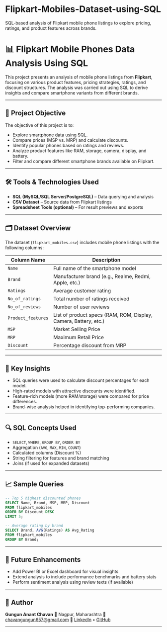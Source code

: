 # Flipkart-Mobiles-Dataset-using-SQL
SQL-based analysis of Flipkart mobile phone listings to explore pricing, ratings, and product features across brands.

# 📊 Flipkart Mobile Phones Data Analysis Using SQL

This project presents an analysis of mobile phone listings from **Flipkart**, focusing on various product features, pricing strategies, ratings, and discount structures. The analysis was carried out using SQL to derive insights and compare smartphone variants from different brands.

---

## 🧾 Project Objective

The objective of this project is to:

* Explore smartphone data using SQL.
* Compare prices (MSP vs. MRP) and calculate discounts.
* Identify popular phones based on ratings and reviews.
* Analyze product features like RAM, storage, camera, display, and battery.
* Filter and compare different smartphone brands available on Flipkart.

---

## 🛠️ Tools & Technologies Used

* **SQL (MySQL/SQL Server/PostgreSQL)** – Data querying and analysis
* **CSV Dataset** – Source data from Flipkart listings
* **Spreadsheet Tools (optional)** – For result previews and exports

---

## 🗂️ Dataset Overview

The dataset (`flipkart_mobiles.csv`) includes mobile phone listings with the following columns:

| Column Name        | Description                                                      |
| ------------------ | ---------------------------------------------------------------- |
| `Name`             | Full name of the smartphone model                                |
| `Brand`            | Manufacturer brand (e.g., Realme, Redmi, Apple, etc.)            |
| `Ratings`          | Average customer rating                                          |
| `No_of_ratings`    | Total number of ratings received                                 |
| `No_of_reviews`    | Number of user reviews                                           |
| `Product_features` | List of product specs (RAM, ROM, Display, Camera, Battery, etc.) |
| `MSP`              | Market Selling Price                                             |
| `MRP`              | Maximum Retail Price                                             |
| `Discount`         | Percentage discount from MRP                                     |

---

## 🧠 Key Insights

* SQL queries were used to calculate discount percentages for each model.
* High-rated models with attractive discounts were identified.
* Feature-rich models (more RAM/storage) were compared for price differences.
* Brand-wise analysis helped in identifying top-performing companies.

---

## 🔍 SQL Concepts Used

* `SELECT`, `WHERE`, `GROUP BY`, `ORDER BY`
* Aggregation (`AVG`, `MAX`, `MIN`, `COUNT`)
* Calculated columns (Discount %)
* String filtering for features and brand matching
* Joins (if used for expanded datasets)

---

## 📈 Sample Queries

```sql
-- Top 5 highest discounted phones
SELECT Name, Brand, MSP, MRP, Discount
FROM flipkart_mobiles
ORDER BY Discount DESC
LIMIT 5;

-- Average rating by brand
SELECT Brand, AVG(Ratings) AS Avg_Rating
FROM flipkart_mobiles
GROUP BY Brand;
```

---

## 📌 Future Enhancements

* Add Power BI or Excel dashboard for visual insights
* Extend analysis to include performance benchmarks and battery stats
* Perform sentiment analysis using review texts (if available)

---

## 👤 Author

**Gungun Anant Chavan**
📍 Nagpur, Maharashtra
📧 [chavangungun657@gmail.com](mailto:chavangungun657@gmail.com)
🔗 [LinkedIn](https://www.linkedin.com/in/gungun-chavan-822440259/) • [GitHub](https://github.com/datawithgungun)

---

